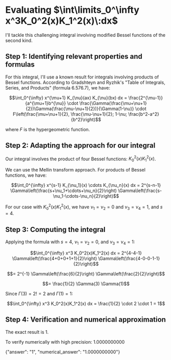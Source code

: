# Evaluating $\int\limits_0^\infty x^3K_0^2(x)K_1^2(x)\:dx$

I'll tackle this challenging integral involving modified Bessel functions of the second kind.

## Step 1: Identifying relevant properties and formulas

For this integral, I'll use a known result for integrals involving products of Bessel functions. According to Gradshteyn and Ryzhik's "Table of Integrals, Series, and Products" (formula 6.576.7), we have:

$$\int_0^{\infty} x^{\mu+1} K_{\nu}(ax) K_{\nu}(bx) dx = \frac{2^{\mu-1}}{a^{\mu+1}b^{\nu}} \cdot \frac{\Gamma(\frac{\mu+\nu+1}{2})\Gamma(\frac{\mu-\nu+1}{2})}{\Gamma(1-\nu)} \cdot F\left(\frac{\mu+\nu+1}{2}, \frac{\mu-\nu+1}{2}; 1-\nu; \frac{b^2-a^2}{b^2}\right)$$

where $F$ is the hypergeometric function.

## Step 2: Adapting the approach for our integral

Our integral involves the product of four Bessel functions: $K_0^2(x)K_1^2(x)$. 

We can use the Mellin transform approach. For products of Bessel functions, we have:

$$\int_0^{\infty} x^{s-1} K_{\nu_1}(x) \cdots K_{\nu_n}(x) dx = 2^{s-n-1} \Gamma\left(\frac{s+\nu_1+\cdots+\nu_n}{2}\right) \Gamma\left(\frac{s-\nu_1-\cdots-\nu_n}{2}\right)$$

For our case with $K_0^2(x)K_1^2(x)$, we have $\nu_1 = \nu_2 = 0$ and $\nu_3 = \nu_4 = 1$, and $s = 4$.

## Step 3: Computing the integral

Applying the formula with $s = 4$, $\nu_1 = \nu_2 = 0$, and $\nu_3 = \nu_4 = 1$:

$$\int_0^{\infty} x^3 K_0^2(x)K_1^2(x) dx = 2^{4-4-1} \Gamma\left(\frac{4+0+0+1+1}{2}\right) \Gamma\left(\frac{4-0-0-1-1}{2}\right)$$

$$= 2^{-1} \Gamma\left(\frac{6}{2}\right) \Gamma\left(\frac{2}{2}\right)$$

$$= \frac{1}{2} \Gamma(3) \Gamma(1)$$

Since $\Gamma(3) = 2! = 2$ and $\Gamma(1) = 1$:

$$\int_0^{\infty} x^3 K_0^2(x)K_1^2(x) dx = \frac{1}{2} \cdot 2 \cdot 1 = 1$$

## Step 4: Verification and numerical approximation

The exact result is $1$.

To verify numerically with high precision: $1.0000000000$

{"answer": "1", "numerical_answer": "1.0000000000"}